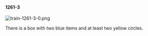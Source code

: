 #### 1261-3
![train-1261-3-0.png](https://github.com/lil-lab/nlvr/raw/master/nlvr/train/images/30/train-1261-3-0.png "train-1261-3-0.png")

There is a box with two blue items and at least two yellow circles.